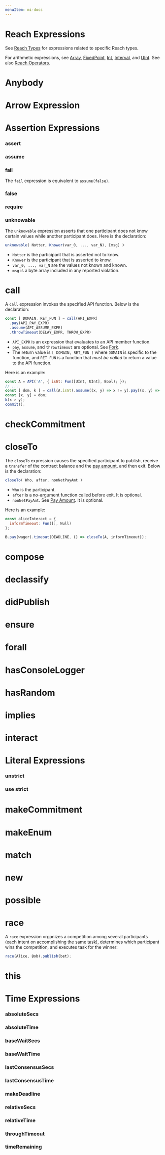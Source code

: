 ```yaml
---
menuItem: mi-docs
---
```


# Reach Expressions

See [Reach Types](/en/essentials/backend-programming/reach-types/) for expressions related to specific Reach types.

For arithmetic expressions, see [Array](/en/essentials/backend-programming/reach-types/#array), [FixedPoint](/en/essentials/backend-programming/reach-types/#fixedpoint), [Int](/en/essentials/backend-programming/reach-types/#int), [Interval](/en/essentials/backend-programming/reach-types/#interval), and [UInt](/en/essentials/backend-programming/reach-types/#uint). See also [Reach Operators](/en/essentials/backend-programming/reach-operators/).

# Anybody

# Arrow Expression

# Assertion Expressions

### assert

### assume

### fail

The `fail` expression is equivalent to `assume(false)`.

### false

### require

### unknowable

The `unknowable` expression asserts that one participant does not know certain values while another participant does. Here is the declaration:

``` js nonum
unknowable( Notter, Knower(var_0, ..., var_N), [msg] )
```

* `Notter` is the participant that is asserted not to know.
* `Knower` is the participant that is asserted to know.
* `var_0, ..., var_N` are the values not known and known.
* `msg` is a byte array included in any reported violation.

# call

A `call` expression invokes the specified API function. Below is the declaration:

``` js nonum
const [ DOMAIN, RET_FUN ] = call(API_EXPR)
  .pay(API_PAY_EXPR)
  .assume(API_ASSUME_EXPR)
  .throwTimeout(DELAY_EXPR, THROW_EXPR)
```

* `API_EXPR` is an expression that evaluates to an API member function.
* `pay`, `assume`, and `throwTimeout` are optional. See [Fork](#fork).
* The return value is `[ DOMAIN, RET_FUN ]` where `DOMAIN` is specific to the function, and `RET_FUN` is a function that *must be called* to return a value to the API function.

Here is an example:

``` js nonum
const A = API('A', { isGt: Fun([UInt, UInt], Bool); });
// ...
const [ dom, k ] = call(A.isGt).assume((x, y) => x != y).pay((x, y) => x);
const [x, y] = dom;
k(x > y);
commit();
```

# checkCommitment

# closeTo

The `closeTo` expression causes the specified participant to publish, receive a `transfer` of the contract balance and the [pay amount](/en/books/essentials/terminology/#pay-amount), and then exit. Below is the declaration:

``` js nonum
closeTo( Who, after, nonNetPayAmt ) 
```

* `Who` is the participant.
* `after` is a no-argument function called before exit. It is optional.
* `nonNetPayAmt`. See [Pay Amount](/en/books/essentials/terminology/#pay-amount). It is optional.

Here is an example:

``` js nonum
const aliceInteract = {
  informTimeout: Fun([], Null)
};

B.pay(wager).timeout(DEADLINE, () => closeTo(A, informTimeout));
```

# compose

# declassify

# didPublish

# ensure

# forall

# hasConsoleLogger

# hasRandom

# implies

# interact

# Literal Expressions

### unstrict

### use strict

# makeCommitment

# makeEnum

# match

# new

# possible

# race

A `race` expression organizes a competition among several participants (each intent on accomplishing the same task), determines which participant wins the competition, and executes task for the winner:

``` js nonum
race(Alice, Bob).publish(bet);
```

# this

# Time Expressions

### absoluteSecs

### absoluteTime

### baseWaitSecs

### baseWaitTime

### lastConsensusSecs

### lastConsensusTime

### makeDeadline

### relativeSecs

### relativeTime

### throughTimeout

### timeRemaining
